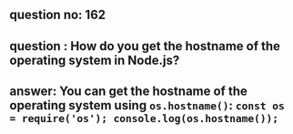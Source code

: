 
      
## question no: 162

## question : How do you get the hostname of the operating system in Node.js?

## answer: You can get the hostname of the operating system using `os.hostname()`: `const os = require('os'); console.log(os.hostname());`
      